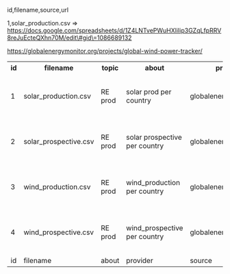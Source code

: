 id,filename,source,url



1,solar_production.csv => https://docs.google.com/spreadsheets/d/1Z4LNTvePWuHXliIip3GZqLfpRRV8reJuEcteQXhn70M/edit\#gid\=1086689132 




https://globalenergymonitor.org/projects/global-wind-power-tracker/




 <table>
  <tr>
    <th>id</th>
    <th>filename</th>
    <th>topic</th>
    <th>about</th>
    <th>provider</th>
    <th>source</th>
    <th>url</th>
    <th>comment</th>
  </tr>
  <tr>
    <td>1</td>
    <td>solar_production.csv</td>
    <td>RE prod</td>
    <td>solar prod per country</td>
    <td>globalenergymonitor.org</td>
    <td>https://globalenergymonitor.org/projects/global-solar-power-tracker/</td>
    <td>    https://docs.google.com/spreadsheets/d/1Z4LNTvePWuHXliIip3GZqLfpRRV8reJuEcteQXhn70M/edit\#gid\=1086689132 </td>
   <td>Merge solar prod with solar persp</td>
  </tr>

<tr>
    <td>2</td>
    <td>solar_prospective.csv</td>
        <td>RE prod</td>
    <td>solar prospective per country</td>
    <td>globalenergymonitor.org</td>
    <td>https://globalenergymonitor.org/projects/global-solar-power-tracker/</td>
    <td>    https://docs.google.com/spreadsheets/d/1Z4LNTvePWuHXliIip3GZqLfpRRV8reJuEcteQXhn70M/edit\#gid\=1086689132 </td>
   <td>Merge solar prod with solar persp</td>
</tr>

<tr>
    <td>3</td>
    <td>wind_production.csv</td>
        <td>RE prod</td>
    <td>wind_production per country</td>
    <td>globalenergymonitor.org</td>
    <td>https://globalenergymonitor.org/projects/global-wind-power-tracker//td>
    <td>https://docs.google.com/spreadsheets/d/1G8lGQWrk9xCvnkFj31vd8euuOApdu1wsNqS8kY8wZq8/edit#gid=0</td>
   <td>Merge wind prod with solar persp</td>
  </tr>

<tr>
    <td>4</td>
    <td>wind_prospective.csv</td>
        <td>RE prod</td>
    <td>wind_prospective per country</td>
    <td>globalenergymonitor.org</td>
    <td>https://globalenergymonitor.org/projects/global-wind-power-tracker//td>
    <td>https://docs.google.com/spreadsheets/d/1G8lGQWrk9xCvnkFj31vd8euuOApdu1wsNqS8kY8wZq8/edit#gid=0</td>
   <td>Merge wind prod with solar persp</td>
  </tr>


  <tr>
    <td>id</td>
    <td>filename</td>
    <td>about</td>
    <td>provider</td>
    <td>source</td>
    <td>url</td>
  </tr>
</table> 